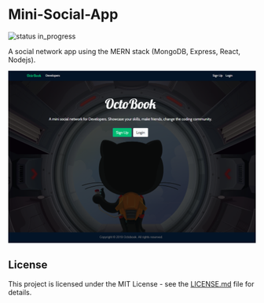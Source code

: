 # Mini-Social-App

![status in_progress](https://img.shields.io/badge/status-in_progress-brightgreen.svg)

A social network app using the MERN stack (MongoDB, Express, React, Nodejs).

![landing](img-samples/landing.png?raw=true)

## License

This project is licensed under the MIT License - see the [LICENSE.md](LICENSE.md) file for details.
